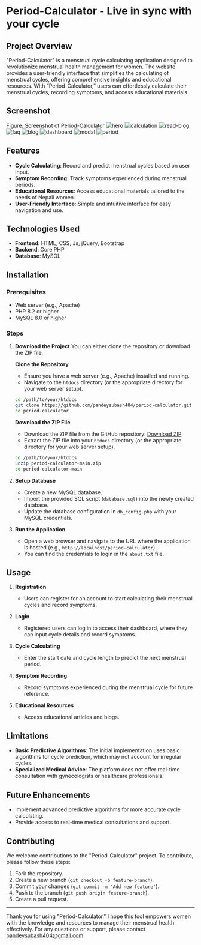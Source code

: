 # Period-Calculator - Live in sync with your cycle

## Project Overview
"Period-Calculator" is a menstrual cycle calculating application designed to revolutionize menstrual health management for women. The website provides a user-friendly interface that simplifies the calculating of menstrual cycles, offering comprehensive insights and educational resources. With “Period-Calculator,” users can effortlessly calculate their menstrual cycles, recording symptoms, and access educational materials.

## Screenshot
Figure: Screenshot of Period-Calculator
![hero](./screenshots/hero.png)
![calculation](./screenshots/calculation.png)
![read-blog](./screenshots/read-blog.png)
![faq](./screenshots/faq.png)
![blog](./screenshots/blog.png)
![dashboard](./screenshots/dashboard.png)
![modal](./screenshots/module.png)
![period](./screenshots/period.png)

## Features
- **Cycle Calculating**: Record and predict menstrual cycles based on user input.
- **Symptom Recording**: Track symptoms experienced during menstrual periods.
- **Educational Resources**: Access educational materials tailored to the needs of Nepali women.
- **User-Friendly Interface**: Simple and intuitive interface for easy navigation and use.

## Technologies Used
- **Frontend**: HTML, CSS, Js, jQuery, Bootstrap
- **Backend**: Core PHP
- **Database**: MySQL

## Installation

### Prerequisites
- Web server (e.g., Apache)
- PHP 8.2 or higher
- MySQL 8.0 or higher

### Steps

1. **Download the Project**
   You can either clone the repository or download the ZIP file.

   **Clone the Repository**
   - Ensure you have a web server (e.g., Apache) installed and running.
   - Navigate to the `htdocs` directory (or the appropriate directory for your web server setup).
   ```sh
   cd /path/to/your/htdocs
   git clone https://github.com/pandeysubash404/period-calculator.git
   cd period-calculator
   ```

   **Download the ZIP File**
   - Download the ZIP file from the GitHub repository: [Download ZIP](https://github.com/pandeysubash404/period-calculator/archive/refs/heads/main.zip)
   - Extract the ZIP file into your `htdocs` directory (or the appropriate directory for your web server setup).
   ```sh
   cd /path/to/your/htdocs
   unzip period-calculator-main.zip
   cd period-calculator-main
   ```

2. **Setup Database**
   - Create a new MySQL database.
   - Import the provided SQL script (`database.sql`) into the newly created database.
   - Update the database configuration in `db_config.php` with your MySQL credentials.

3. **Run the Application**
   - Open a web browser and navigate to the URL where the application is hosted (e.g., `http://localhost/period-calculator`).
   - You can find the credentials to login in the `about.txt` file.

## Usage
1. **Registration**
   - Users can register for an account to start calculating their menstrual cycles and record symptoms.

2. **Login**
   - Registered users can log in to access their dashboard, where they can input cycle details and record symptoms.

3. **Cycle Calculating**
   - Enter the start date and cycle length to predict the next menstrual period.

4. **Symptom Recording**
   - Record symptoms experienced during the menstrual cycle for future reference.

5. **Educational Resources**
   - Access educational articles and blogs.

## Limitations
- **Basic Predictive Algorithms**: The initial implementation uses basic algorithms for cycle prediction, which may not account for irregular cycles.
- **Specialized Medical Advice**: The platform does not offer real-time consultation with gynecologists or healthcare professionals.

## Future Enhancements
- Implement advanced predictive algorithms for more accurate cycle calculating.
- Provide access to real-time medical consultations and support.

## Contributing
We welcome contributions to the "Period-Calculator" project. To contribute, please follow these steps:
1. Fork the repository.
2. Create a new branch (`git checkout -b feature-branch`).
3. Commit your changes (`git commit -m 'Add new feature'`).
4. Push to the branch (`git push origin feature-branch`).
5. Create a pull request.

---

Thank you for using "Period-Calculator." I hope this tool empowers women with the knowledge and resources to manage their menstrual health effectively. For any questions or support, please contact [pandeysubash404@gmail.com](mailto:pandeysubash404@gmail.com).